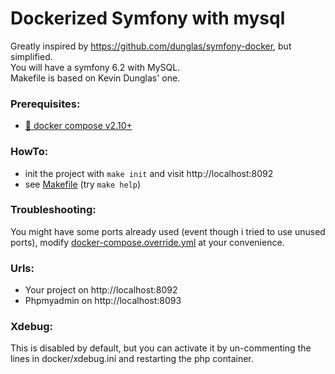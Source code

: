 # Dockerized Symfony with mysql

Greatly inspired by https://github.com/dunglas/symfony-docker, but simplified.  
You will have a symfony 6.2 with MySQL.  
Makefile is based on Kevin Dunglas' one.

### Prerequisites:

- [🐳 docker compose v2.10+](https://docs.docker.com/compose/install/)

### HowTo:

- init the project with `make init` and visit http://localhost:8092
- see [Makefile](./Makefile) (try `make help`)

### Troubleshooting:

You might have some ports already used (event though i tried to use unused ports), modify 
[docker-compose.override.yml](./docker-compose.override.yml) at your convenience.

### Urls:

- Your project on http://localhost:8092
- Phpmyadmin on http://localhost:8093

### Xdebug:

This is disabled by default, but you can activate it by un-commenting the lines in docker/xdebug.ini 
and restarting the php container.
